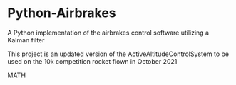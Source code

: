 # Python-Airbrakes
A Python implementation of the airbrakes control software utilizing a Kalman filter

This project is an updated version of the ActiveAltitudeControlSystem to be used on the 10k competition rocket flown in October 2021

MATH
